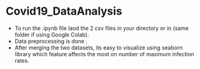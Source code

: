 # Covid19_DataAnalysis

- To run the .ipynb file laod the 2 csv files in your directory or in (same folder if using Google Colab). 
- Data preprocessing is done .
- After merging the two datasets, its easy to visualize using seaborn library which feature affects the most on number of maximum infection rates.
